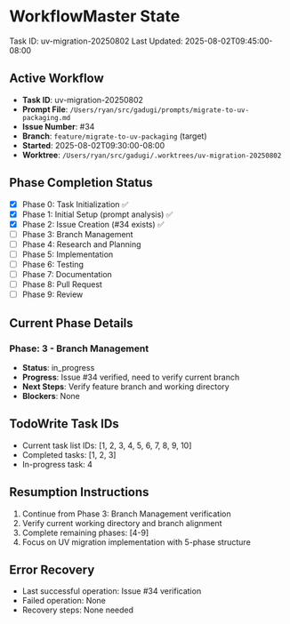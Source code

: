 # WorkflowMaster State
Task ID: uv-migration-20250802
Last Updated: 2025-08-02T09:45:00-08:00

## Active Workflow
- **Task ID**: uv-migration-20250802
- **Prompt File**: `/Users/ryan/src/gadugi/prompts/migrate-to-uv-packaging.md`
- **Issue Number**: #34
- **Branch**: `feature/migrate-to-uv-packaging` (target)
- **Started**: 2025-08-02T09:30:00-08:00
- **Worktree**: `/Users/ryan/src/gadugi/.worktrees/uv-migration-20250802`

## Phase Completion Status
- [x] Phase 0: Task Initialization ✅
- [x] Phase 1: Initial Setup (prompt analysis) ✅
- [x] Phase 2: Issue Creation (#34 exists) ✅
- [ ] Phase 3: Branch Management
- [ ] Phase 4: Research and Planning
- [ ] Phase 5: Implementation
- [ ] Phase 6: Testing
- [ ] Phase 7: Documentation
- [ ] Phase 8: Pull Request
- [ ] Phase 9: Review

## Current Phase Details
### Phase: 3 - Branch Management
- **Status**: in_progress
- **Progress**: Issue #34 verified, need to verify current branch
- **Next Steps**: Verify feature branch and working directory
- **Blockers**: None

## TodoWrite Task IDs
- Current task list IDs: [1, 2, 3, 4, 5, 6, 7, 8, 9, 10]
- Completed tasks: [1, 2, 3]
- In-progress task: 4

## Resumption Instructions
1. Continue from Phase 3: Branch Management verification
2. Verify current working directory and branch alignment
3. Complete remaining phases: [4-9]
4. Focus on UV migration implementation with 5-phase structure

## Error Recovery
- Last successful operation: Issue #34 verification
- Failed operation: None
- Recovery steps: None needed
